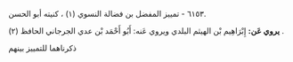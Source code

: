 ٦١٥٣ - تمييز المفضل بن فضالة النسوي (١) ، كنيته أبو الحسن.

**يروي عَن:** إِبْرَاهِيم بْن الهيثم البلدي ويروي عَنه: أَبُو أَحْمَد بْن عدي الجرجاني الحافظ (٢) .

ذكرناهما للتمييز بينهم